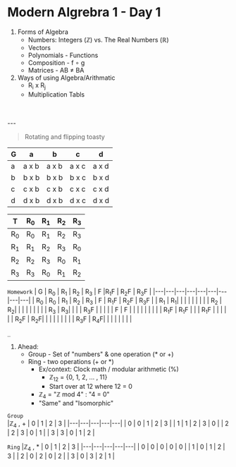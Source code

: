 # Modern Algrebra 1 - Day 1

1. Forms of Algebra
    * Numbers: Integers (ℤ) vs. The Real Numbers (ℝ)
    * Vectors
    * Polynomials - Functions
    * Composition - f ∘ g
    * Matrices - AB ≠ BA
1. Ways of using Algebra/Arithmatic
    * R<sub>i</sub> x R<sub>j</sub>
    * Multiplication Tabls
</br>
</br>
---
</br>

> Rotating and flipping toasty

| G | a | b | c | d |
|---|---|---|---|---|
| a | a x b | a x b | a x c | a x d |
| b | b x b | b x b | b x c | b x d |
| c | c x b | c x b | c x c | c x d |
| d | d x b | d x b | d x c | d x d |

| T | R<sub>0</sub> | R<sub>1</sub> | R<sub>2</sub> | R<sub>3</sub> |
|---|---|---|---|---|
| R<sub>0</sub> | R<sub>0</sub> | R<sub>1</sub> | R<sub>2</sub> | R<sub>3</sub> |
| R<sub>1</sub> | R<sub>1</sub> | R<sub>2</sub> | R<sub>3</sub> | R<sub>0</sub> |
| R<sub>2</sub> | R<sub>2</sub> | R<sub>3</sub> | R<sub>0</sub> | R<sub>1</sub> |
| R<sub>3</sub> | R<sub>3</sub> | R<sub>0</sub> | R<sub>1</sub> | R<sub>2</sub> |

`Homework`
| G | R<sub>0</sub> | R<sub>1</sub> | R<sub>2</sub> | R<sub>3</sub> | F |R<sub>1</sub>F |  R<sub>2</sub>F | R<sub>3</sub>F |
|---|---|---|---|---|---|---|---|---|
| R<sub>0</sub> | R<sub>0</sub> | R<sub>1</sub> | R<sub>2</sub> | R<sub>3</sub> | F | R<sub>1</sub>F | R<sub>2</sub>F | R<sub>3</sub>F |
| R<sub>1</sub> | R<sub>1</sub>| | | | | | | |
| R<sub>2</sub> | R<sub>2</sub>| | | | | | | |
| R<sub>3</sub> | R<sub>3</sub>| | | | R<sub>3</sub>F | | | |
| F | F | | | | | | | |
| R<sub>1</sub>F | R<sub>1</sub>F | | | R<sub>1</sub>F | | | | |
| R<sub>2</sub>F | R<sub>2</sub>F| | | | | | | |
| R<sub>3</sub>F | R<sub>4</sub>F| | | | | | | |

`_`
1. Ahead:
    * Group - Set of "numbers" & one operation (* or +)
    * Ring - two operations (+ or *)
        * Ex/context: Clock math / modular arithmetic (%)
            * ℤ<sub>12</sub> = {0, 1, 2, ... , 11}
            * Start over at 12 where 12 = 0
        * ℤ<sub>4</sub> = "ℤ mod 4" : "4 = 0"
        * "Same" and "Isomorphic"

`Group`  
|ℤ<sub>4</sub> , + | 0 | 1 | 2 | 3 |
|---|---|---|---|---|
| 0 | 0 | 1 | 2 | 3 |
| 1 | 1 | 2 | 3 | 0 |
| 2 | 2 | 3 | 0 | 1 |
| 3 | 3 | 0 | 1 | 2 |

`Ring`
|ℤ<sub>4</sub> , * | 0 | 1 | 2 | 3 |
|---|---|---|---|---|
| 0 | 0 | 0 | 0 | 0 |
| 1 | 0 | 1 | 2 | 3 |
| 2 | 0 | 2 | 0 | 2 |
| 3 | 0 | 3 | 2 | 1 |

    
